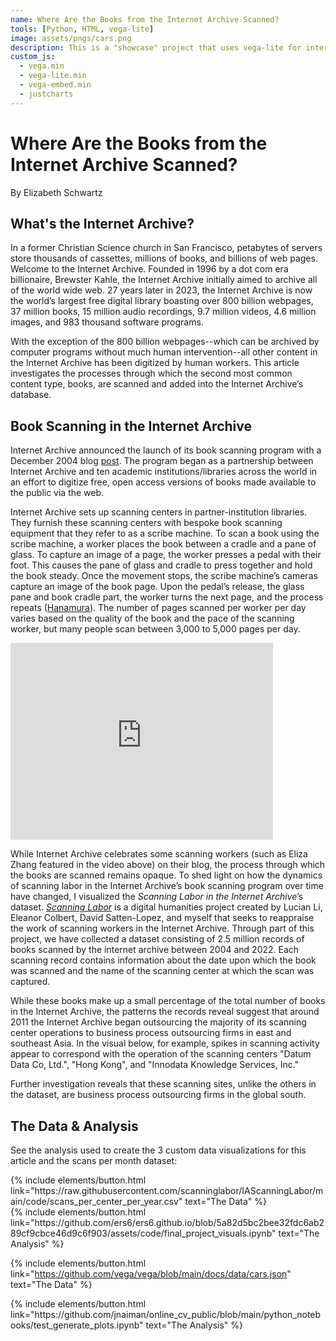 ```yaml
---
name: Where Are the Books from the Internet Archive Scanned? 
tools: [Python, HTML, vega-lite]
image: assets/pngs/cars.png
description: This is a "showcase" project that uses vega-lite for interactive viz!
custom_js:
  - vega.min
  - vega-lite.min
  - vega-embed.min
  - justcharts
---
```


# Where Are the Books from the Internet Archive Scanned? 
By Elizabeth Schwartz 

## What's the Internet Archive? 

In a former Christian Science church in San Francisco, petabytes of servers store thousands of cassettes, millions of books, and billions of web pages. Welcome to the Internet Archive. Founded in 1996 by a dot com era billionaire, Brewster Kahle, the Internet Archive initially aimed to archive all of the world wide web. 27 years later in 2023, the Internet Archive is now the world’s largest free digital library boasting over 800 billion webpages, 37 million books, 15 million audio recordings, 9.7 million videos, 4.6 million images, and 983 thousand software programs. 

<vegachart schema-url="{{ site.baseurl }}/assets/json/ia-contents-bar-chart.json" style="width: 100%"></vegachart> 

With the exception of the 800 billion webpages--which can be archived by computer programs without much human intervention--all other content in the Internet Archive has been digitized by human workers. This article investigates the processes through which the second most common content type, books, are scanned and added into the Internet Archive’s database. 



## Book Scanning in the Internet Archive


Internet Archive announced the launch of its book scanning program with a December 2004 blog [post](https://blog.archive.org/2004/12/15/open-access-text-archives/). The program began as a partnership between Internet Archive and ten academic institutions/libraries across the world in an effort to digitize free, open access versions of books made available to the public via the web. 

Internet Archive sets up scanning centers in partner-institution libraries. They furnish these scanning centers with bespoke book scanning equipment that they refer to as a scribe machine. To scan a book using the scribe machine, a worker places the book between a cradle and a pane of glass. To capture an image of a page, the worker presses a pedal with their foot. This causes the pane of glass and cradle to press together and hold the book steady. Once the movement stops, the scribe machine’s cameras capture an image of the book page. Upon the pedal’s release, the glass pane and book cradle part, the worker turns the next page, and the process repeats ([Hanamura](https://blog.archive.org/2021/02/09/meet-eliza-zhang-book-scanner-and-viral-video-star/)). The number of pages scanned per worker per day varies based on the quality of the book and the pace of the scanning worker, but many people scan between 3,000 to 5,000 pages per day. 

<iframe width="420" height="315" src="https://www.youtube.com/embed/QThaHpkFVzw" frameborder="0" allowfullscreen></iframe>

While Internet Archive celebrates some scanning workers (such as Eliza Zhang featured in the video above) on their blog, the process through which the books are scanned remains opaque. To shed light on how the dynamics of scanning labor in the Internet Archive’s book scanning program over time have changed, I visualized the *Scanning Labor in the Internet Archive*’s dataset. *[Scanning Labor](https://scanninglabor.github.io/IAScanningLabor/index.html)* is a digital humanities project created by Lucian Li, Eleanor Colbert, David Satten-Lopez, and myself that seeks to reappraise the work of scanning workers in the Internet Archive. Through part of this project, we have collected a dataset consisting of 2.5 million records of books scanned by the internet archive between 2004 and 2022. Each scanning record contains information about the date upon which the book was scanned and the name of the scanning center at which the scan was captured. 

While these books make up a small percentage of the total number of books in the Internet Archive, the patterns the records reveal suggest that around 2011 the Internet Archive began outsourcing the majority of its scanning center operations to business process outsourcing firms in east and southeast Asia. In the visual below, for example, spikes in scanning activity appear to correspond with the operation of the scanning centers "Datum Data Co, Ltd.", "Hong Kong", and "Innodata Knowledge Services, Inc." 


<vegachart schema-url="{{ site.baseurl }}/assets/json/total_book_scans.json" style="width: 100%"></vegachart> 


Further investigation reveals that these scanning sites, unlike the others in the dataset, are business process outsourcing firms in the global south. 


<vegachart schema-url="{{ site.baseurl }}/assets/json/geodash.json" style="width: 100%"></vegachart> 

## The Data & Analysis

See the analysis used to create the 3 custom data visualizations for this article and the scans per month dataset: 


<div class="left">
{% include elements/button.html link="https://raw.githubusercontent.com/scanninglabor/IAScanningLabor/main/code/scans_per_center_per_year.csv" text="The Data" %}
</div>

<div class="right">
{% include elements/button.html link="https://github.com/ers6/ers6.github.io/blob/5a82d5bc2bee32fdc6ab289cf9cbce46d9c6f903/assets/code/final_project_visuals.ipynb" text="The Analysis" %}
</div>


<!-- these are written in a combo of html and liquid --> 

{% include elements/button.html link="https://github.com/vega/vega/blob/main/docs/data/cars.json" text="The Data" %}
</div>

<div class="right">
{% include elements/button.html link="https://github.com/jnaiman/online_cv_public/blob/main/python_notebooks/test_generate_plots.ipynb" text="The Analysis" %}
</div>

